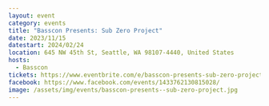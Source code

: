 ```yaml
---
layout: event
category: events
title: "Basscon Presents: Sub Zero Project"
date: 2023/11/15
datestart: 2024/02/24
location: 645 NW 45th St, Seattle, WA 98107-4440, United States
hosts:
  - Basscon
tickets: https://www.eventbrite.com/e/basscon-presents-sub-zero-project-tickets-758065784167
facebook: https://www.facebook.com/events/1433762130815028/
image: /assets/img/events/basscon-presents--sub-zero-project.jpg
---
```

